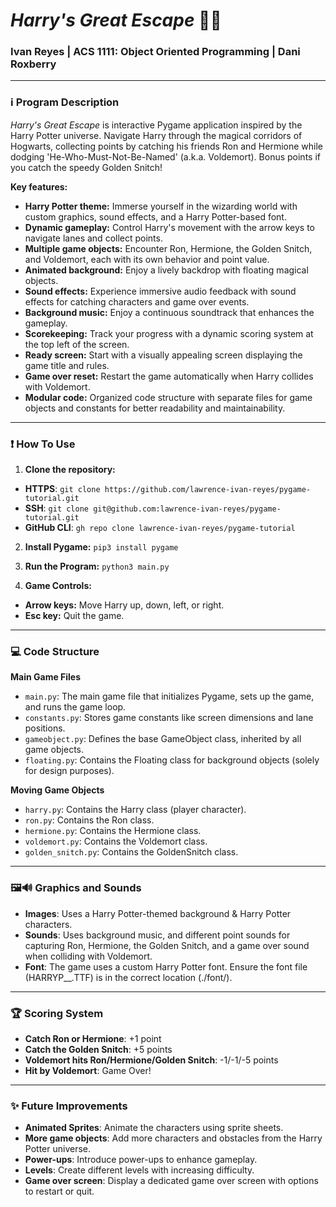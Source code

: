 # _Harry's Great Escape_ 🧙🏻
### Ivan Reyes | ACS 1111: Object Oriented Programming | Dani Roxberry 

---

### ℹ️ Program Description
_Harry's Great Escape_ is interactive Pygame application inspired by the Harry Potter universe.  Navigate Harry through the magical corridors of Hogwarts, collecting points by catching his friends Ron and Hermione while dodging 'He-Who-Must-Not-Be-Named' (a.k.a. Voldemort). Bonus points if you catch the speedy Golden Snitch!

**Key features:**
* **Harry Potter theme:** Immerse yourself in the wizarding world with custom graphics, sound effects, and a Harry Potter-based font.
* **Dynamic gameplay:**  Control Harry's movement with the arrow keys to navigate lanes and collect points.
* **Multiple game objects:**  Encounter Ron, Hermione, the Golden Snitch, and Voldemort, each with its own behavior and point value.
* **Animated background:**  Enjoy a lively backdrop with floating magical objects.
* **Sound effects:**  Experience immersive audio feedback with sound effects for catching characters and game over events.
* **Background music:**  Enjoy a continuous soundtrack that enhances the gameplay.
* **Scorekeeping:**  Track your progress with a dynamic scoring system at the top left of the screen.
* **Ready screen:**  Start with a visually appealing screen displaying the game title and rules.
* **Game over reset:**  Restart the game automatically when Harry collides with Voldemort.
* **Modular code:**  Organized code structure with separate files for game objects and constants for better readability and maintainability.

---

### ❗️ How To Use
1. **Clone the repository:**
- **HTTPS**: `git clone https://github.com/lawrence-ivan-reyes/pygame-tutorial.git`  
- **SSH**: `git clone git@github.com:lawrence-ivan-reyes/pygame-tutorial.git`  
- **GitHub CLI**: `gh repo clone lawrence-ivan-reyes/pygame-tutorial` 

2. **Install Pygame:**
`pip3 install pygame`

3. **Run the Program:**
`python3 main.py`

4. **Game Controls:**
- **Arrow keys:** Move Harry up, down, left, or right.
- **Esc key:** Quit the game.

---

### 💻 Code Structure
**Main Game Files**
- `main.py`: The main game file that initializes Pygame, sets up the game, and runs the game loop.
- `constants.py`: Stores game constants like screen dimensions and lane positions.
- `gameobject.py`: Defines the base GameObject class, inherited by all game objects.
- `floating.py`: Contains the Floating class for background objects (solely for design purposes).

**Moving Game Objects**
- `harry.py`: Contains the Harry class (player character).
- `ron.py`: Contains the Ron class.
- `hermione.py`: Contains the Hermione class.
- `voldemort.py`: Contains the Voldemort class.
- `golden_snitch.py`: Contains the GoldenSnitch class.

---

### 🖼️🔊 Graphics and Sounds
- **Images**: Uses a Harry Potter-themed background & Harry Potter characters.
- **Sounds**: Uses background music, and different point sounds for capturing Ron, Hermione, the Golden Snitch, and a game over sound when colliding with Voldemort.
- **Font**: The game uses a custom Harry Potter font. Ensure the font file (HARRYP__.TTF) is in the correct location (./font/).

---

### 🏆 Scoring System
- **Catch Ron or Hermione**: +1 point
- **Catch the Golden Snitch**: +5 points
- **Voldemort hits Ron/Hermione/Golden Snitch**: -1/-1/-5 points
- **Hit by Voldemort**: Game Over!

---

### ✨ Future Improvements
- **Animated Sprites**: Animate the characters using sprite sheets.
- **More game objects**: Add more characters and obstacles from the Harry Potter universe.
- **Power-ups**: Introduce power-ups to enhance gameplay.
- **Levels**: Create different levels with increasing difficulty.
- **Game over screen**: Display a dedicated game over screen with options to restart or quit.
